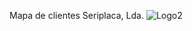 Mapa de clientes Seriplaca, Lda.
![Logo2](https://github.com/Seriplaca/mapadeclientes.github.io/assets/112644505/234ff26b-eb28-45e6-a934-5930ef73bc9c)
